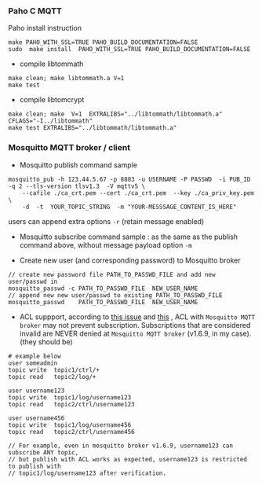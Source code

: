 
### Paho C MQTT
Paho install instruction
```
make PAHO_WITH_SSL=TRUE PAHO_BUILD_DOCUMENTATION=FALSE
sudo  make install  PAHO_WITH_SSL=TRUE PAHO_BUILD_DOCUMENTATION=FALSE
```


* compile libtommath

```
make clean; make libtommath.a V=1
make test
```

* compile libtomcrypt
```
make clean; make  V=1  EXTRALIBS="../libtommath/libtommath.a" CFLAGS="-I../libtommath"
make test EXTRALIBS="../libtommath/libtommath.a"
```

### Mosquitto MQTT broker / client
* Mosquitto publish command sample
```
mosquitto_pub -h 123.44.5.67 -p 8883 -u USERNAME -P PASSWD  -i PUB_ID  -q 2 --tls-version tlsv1.3  -V mqttv5 \
    --cafile ./ca_crt.pem --cert ./ca_crt.pem  --key ./ca_priv_key.pem  \
    -d  -t  YOUR_TOPIC_STRING  -m "YOUR-MESSSAGE_CONTENT_IS_HERE"
```
  users can append extra options `-r` (retain message enabled)
  

* Mosquitto subscribe command sample : as the same as the publish command above, without message payload option `-m `

* Create new user (and corresponding password) to Mosquitto broker
```
// create new password file PATH_TO_PASSWD_FILE and add new user/passwd in
mosquitto_passwd -c PATH_TO_PASSWD_FILE  NEW_USER_NAME
// append new new user/passwd to existing PATH_TO_PASSWD_FILE
mosquitto_passwd    PATH_TO_PASSWD_FILE  NEW_USER_NAME
```

* ACL suppport, according to [this issue](https://github.com/mqttjs/MQTT.js/issues/714) and [this](https://github.com/eclipse/mosquitto/issues/803#issuecomment-386110952) , ACL with `Mosquitto MQTT broker` may not prevent subscription. Subscriptions that are considered invalid are NEVER denied at `Mosquitto MQTT broker` (v1.6.9, in my case). (they should be)
```
# example below
user someadmin
topic write  topic1/ctrl/+
topic read   topic2/log/+ 
 
user username123 
topic write  topic1/log/username123 
topic read   topic2/ctrl/username123 
 
user username456 
topic write  topic1/log/username456 
topic read   topic2/ctrl/username456 

// For example, even in mosquitto broker v1.6.9, username123 can subscribe ANY topic,
// but publish with ACL works as expected, username123 is restricted to publish with 
// topic1/log/username123 after verification.
```

